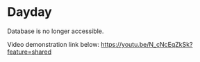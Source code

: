 # Dayday

Database is no longer accessible.

Video demonstration link below:
https://youtu.be/N_cNcEqZkSk?feature=shared
